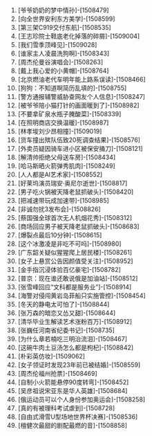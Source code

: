 
1. [爷爷奶奶的梦中情孙]-[1508479]
1. [向全世界安利东方美学]-[1508599]
1. [第三架C919交付东航]-[1508535]
1. [王志珍院士鞋底老化掉落的碎屑]-[1509004]
1. [我们雪季顶峰见]-[1509028]
1. [谁家主人凌晨洗狗啊]-[1508343]
1. [周杰伦曼谷演唱会]-[1508263]
1. [戴上我心爱的小黄帽]-[1508764]
1. [北京燃油老代车明年能上路系误读]-[1508466]
1. [狗狗：不知道啊简历乱填的]-[1508755]
1. [警方通报辅警威胁查网友个人信息]-[1508247]
1. [被爷爷陪小猫打针的画面暖到了]-[1508982]
1. [不要拿矿泉水瓶子腌酸菜]-[1508339]
1. [在照明商店交换温暖]-[1508987]
1. [林孝埈刘少昂相撞]-[1509019]
1. [货车撞出殡队伍致20死调查结果]-[1508576]
1. [外卖员疑因骑车进小区被保安捅刀]-[1508121]
1. [解清帅拒绝父母送车房]-[1508434]
1. [哈马斯晒火箭弹秀肌肉]-[1508249]
1. [人人都是AI艺术家]-[1508552]
1. [好莱坞演员瑞安·奥尼尔逝世]-[1508817]
1. [男子吃火锅被天降老鼠抓破头]-[1508420]
1. [把减速带玩成加速带]-[1508985]
1. [非诚勿扰3发布会]-[1508826]
1. [蔡国强全球首次无人机烟花秀]-[1508312]
1. [商场回应男子被天降老鼠抓破头]-[1508683]
1. [爆裂点最后10分钟]-[1508615]
1. [这个冰激凌是非吃不可吗]-[1508980]
1. [广东韶关疑似猩猩爬上居民楼]-[1508261]
1. [女子上悬赏公告因颜值受关注]-[1508952]
1. [金手指沉浸体验百亿豪宅]-[1508782]
1. [普京：现在谁还敢说俄是加油站]-[1508512]
1. [张雪峰回应“文科都是服务业”]-[1508914]
1. [海警对侵闯黄岩岛菲船只实施管控]-[1508454]
1. [冬天的静电太可怕了]-[1508844]
1. [张万森的暗恋又怂又甜]-[1508644]
1. [清华毕业生解读艺术涨粉百万]-[1508912]
1. [张巍任河南省纪委书记]-[1508735]
1. [为什么章若楠吃三明治流泪]-[1508467]
1. [这碗牛肉土豆汤怎么都是枸杞]-[1508842]
1. [朴彩英仿妆]-[1509062]
1. [女子领证时发现23年前已被结婚]-[1508559]
1. [周杰伦福州抢票]-[1508469]
1. [自制小火箭能悬停90度转弯]-[1508452]
1. [吴彦祖说宋亚东是华人英雄]-[1508684]
1. [俄运动员可以个人身份参加奥运会]-[1508258]
1. [真的有被理科考试虐到]-[1508728]
1. [自由式滑雪U型场地世界杯决赛]-[1508536]
1. [檀健次最甜的剧配最燃的音]-[1508858]